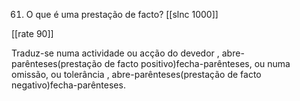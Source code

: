 61. O que é uma prestação de facto?
[[slnc 1000]]

[[rate 90]]

Traduz-se numa actividade ou acção do devedor , abre-parênteses(prestação de facto positivo)fecha-parênteses, ou numa omissão, ou tolerância , abre-parênteses(prestação de facto negativo)fecha-parênteses.
